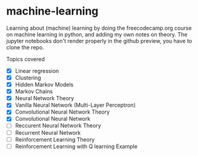 # machine-learning
Learning about (machine) learning by doing the freecodecamp.org course on machine learning in python, and adding my own notes on theory.
The jupyter notebooks don't render properly in the github preview, you have to clone the repo.

Topics covered
- [x] Linear regression
- [x] Clustering
- [x] Hidden Markov Models
- [x] Markov Chains
- [x] Neural Network Theory
- [x] Vanilla Neural Network (Multi-Layer Perceptron)
- [x] Convolutional Neural Network Theory
- [x] Convolutional Neural Network
- [ ] Reccurent Neural Network Theory
- [ ] Recurrent Neural Network
- [ ] Reinforcement Learning Theory
- [ ] Reinforcement Learning with Q learning Example
